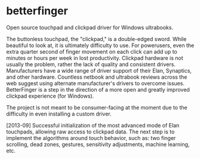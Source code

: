 betterfinger
============

Open source touchpad and clickpad driver for Windows ultrabooks.

The buttonless touchpad, the "clickpad," is a double-edged sword.  While beautiful to look at, it is ultimately difficulty to use.  For powerusers, even the extra quarter second of finger movement on each click can add up to minutes or hours per week in lost productivity.
Clickpad hardware is not usually the problem, rather the lack of quality and consistent drivers.  Manufacturers have a wide range of driver support of their Elan, Synaptics, and other hardware.  Countless netbook and ultrabook reviews across the web suggest using alternate manufacturer's drivers to overcome issues.
BetterFinger is a step in the direction of a more open and greatly improved clickpad experience (for Windows).

The project is not meant to be consumer-facing at the moment due to the difficulty in even installing a custom driver.


[2013-09]
Successful initialization of the most advanced mode of Elan touchpads, allowing raw access to clickpad data.  The next step is to implement the algorithms around touch behavior, such as: two finger scrolling, dead zones, gestures, sensitivity adjustments, machine learning, etc.

